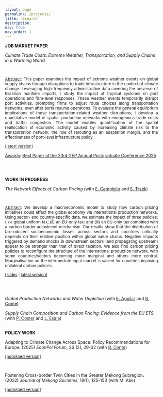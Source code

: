 ```yaml
---
layout: page
permalink: /projects/
title: research
description: 
nav: true
nav_order: 1
---
```

<div class="projects">

<p> <b>JOB MARKET PAPER</b>

<p><em>Climate Trade Costs: Extreme Weather, Transportation, and Supply Chains in a Warming World</em>
  
<br><p align="justify"><font size="-1"><u>Abstract</u>: This paper examines the impact of extreme weather events on global supply chains through disruptions to trade infrastructure in the context of climate change. Leveraging high-frequency administrative data covering the universe of Brazilian maritime imports, I study the impact of tropical cyclones on port operations and firm-level responses. These weather events temporarily disrupt port activities, prompting firms to adjust route choices along transportation networks, even after ports resume operations. To evaluate the general equilibrium implications of these transportation-related weather disruptions, I develop a quantitative model of spatial production networks with endogenous trade costs and traffic congestion. The model enables quantification of the spatial reallocation of economic activity caused by increasing climate risk to the transportation network, the role of rerouting as an adaptation margin, and the effectiveness of port-level infrastructure policy.</font></p>

<font size="-1">[<a href="https://www.dropbox.com/scl/fi/3b1ib8ctf8icvn6qruqbd/JMP_Massoni.pdf?rlkey=bvn7xv6r4guu6qxav1w420o23&raw=1">latest version</a>]</font>

<ins>Awards</ins>: <a href="https://hubertmassoni.github.io/award_GEP_nottingham.pdf">Best Paper at the 23rd GEP Annual Postgraduate Conference 2025</a>

<br>

<br>

<p> <b>WORK IN PROGRESS</b>

<p><em>The Network Effects of Carbon Pricing</em> (with <a href="https://sites.google.com/site/ecampiglio/">E. Campiglio</a> and <a href="https://research.wu.ac.at/en/persons/stefan-trsek-3">S. Trsek</a>)

<br><p align="justify"><font size="-1"><u>Abstract</u>: We develop a macroeconomic model to study how carbon pricing initiatives could affect the global economy via international production networks. Using sector- and country-specific data, we estimate the impact of three policies: (i) a global uniform tax; (ii) an EU-only tax; and (iii) an EU-only tax combined with a carbon border adjustment mechanism. Our results show that the distribution of tax-induced socioeconomic losses across sectors and countries critically depends on their relative position within global value chains. Negative impacts triggered by demand shocks in downstream sectors (and propagating upstream) appear to be stronger than that of direct taxation. We also find carbon pricing policies to reconfigure the structure of the international production network, with some countries/sectors becoming more marginal and others more central. Marginalisation on the intermediate input market is salient for countries imposing unilateral carbon policies.</font></p>
<font size="-1">[<a href="https://site.unibo.it/smooth/en/agenda/https-www-aere-org-aere-summer-conference/aere_2022_campiglio.pdf/@@download/file/AERE_2022_Campiglio.pdf">slides</a> | <a href="https://ethz.ch/content/dam/ethz/special-interest/mtec/cer-eth/resource-econ-dam/documents/research/sured/sured-2022/Network\%20effects.pdf"> latest version</a>]</font>

<br>

<br>

<p><em>Global Production Networks and Water Depletion</em> (with <a href="https://www.elena-aguilar.net/">E. Aguilar</a> and <a href="https://brunoconteleite.github.io/">B. Conte</a>)

<p><em>Supply Chain Composition and Carbon Pricing: Evidence from the EU ETS</em> (with <a href="https://costerpierre.github.io/">P. Coster</a> and <a href="https://lauriesala.github.io/">L. Esala</a>)


<br>

<br>

<p> <b>POLICY WORK</b>


<p>Adapting to Climate Change Across Space: Policy Recommendations for Europe. (2025) <em>EconPol Forum</em>, 26 (2), 29-32 (with <a href="https://brunoconteleite.github.io/">B. Conte</a>)
  
<br>

<font size="-1">[<a href="https://www.ifo.de/en/econpol/publications/2025/article-journal/adapting-climate-change-across-space-policy-recommendations">published version</a>]</font>

<br>

<p>Fostering Cross-border Twin Cities in the Greater Mekong Subregion. (2022) <em>Journal of Mekong Societies</em>, 18(1), 125–153 (with M. Abe)
  
<br>

<font size="-1">[<a href="https://so03.tci-thaijo.org/index.php/mekongjournal/article/view/260459">published version</a>]</font>
